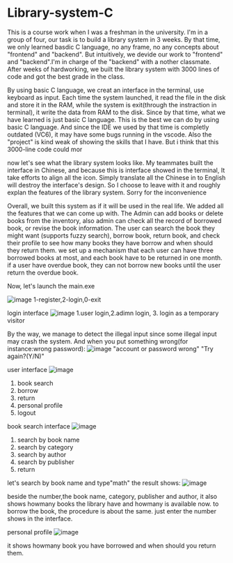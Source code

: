 # Library-system-C

This is a course work when I was a freshman in the university. I'm in a group of four, our task is to build a library system in 3 weeks. By that time, we only learned basdic C language, no any frame, no any concepts about "frontend" and "backend". But intuitively, we devide our work to "frontend" and "backend".I'm in charge of the "backend" with a nother classmate.  After weeks of hardworking, we built the library system with 3000 lines of code and got the best grade in the class.

By using basic C language, we creat an interface in the terminal, use keyboard as input. Each time the system launched, it read the file in the disk and store it in the RAM, while the system is exit(through the instraction in terminal), it write the data from RAM to the disk. Since by that time, what we have learned is just basic C language. This is the best we can do by using basic C language. And since the IDE we used by that time is completly outdated (VC6), it may have some bugs running in the vscode. Also the "project" is kind weak of showing the skills that I have. But i think that this 3000-line code could mor


now let's see what the library system looks like.
My teammates built the interface in Chinese, and because this is interface showed in the terminal, It take efforts to align all the icon. Simply translate all the Chinese in to English will destroy the interface's design. So I choose to leave with it and roughly explan the features of the library system. Sorry for the inconvenience

Overall, we built this system as if it will be used in the real life. We added all the features that we can come up with. 
The Admin can add books or delete books from the inventory, also admin can check all the record of borrowed book, or revise the book information.
The user can search the book they might want (supports fuzzy search), borrow book, return book, and check their profile to see how many books they have borrow and when should they return them. we set up a mechanism that each user can have three borrowed books at most, and each book have to be returned in one month. if a user have overdue book, they can not borrow new books until the user return the overdue book.


Now, let's launch the main.exe

![image](https://user-images.githubusercontent.com/86272490/211156682-24eddf9c-4631-472d-ad36-b021ac1e56c6.png)
1-register,2-login,0-exit


login interface
![image](https://user-images.githubusercontent.com/86272490/211156761-7e30c609-cad2-473c-8e0b-4c4e5605175d.png)
1.user login,2.adimn login, 3. login as a temporary visitor

By the way, we manage to detect the illegal input since some illegal input may crash the system. And when you put something wrong(for instance:wrong password):
![image](https://user-images.githubusercontent.com/86272490/211157145-b6ffa1b0-b313-4365-91e3-e21e2cf28cae.png)
"account or password wrong"
"Try again?(Y/N)"


user interface
![image](https://user-images.githubusercontent.com/86272490/211160267-9279137c-625f-4dfe-b79e-7a928cae2125.png)
1. book search
2. borrow
3. return
4. personal profile
0. logout
 
book search interface
![image](https://user-images.githubusercontent.com/86272490/211160367-6a056508-5f85-44b9-ac14-4574502e8d42.png)
1. search by book name 
2. search by category
3. search by author
4. search by publisher
0. return

let's search by book name and type"math"
the result shows:
![image](https://user-images.githubusercontent.com/86272490/211160513-2112cc51-d322-4612-a88e-45243a92abc1.png)

beside the number,the book name, category, publisher and author, it also shows howmany books the library have and howmany is available now.
to borrow the book, the procedure is about the same. just enter the number shows in the interface.


personal profile
![image](https://user-images.githubusercontent.com/86272490/211160674-3565de30-0567-41b9-b263-e85409e2d626.png)

it shows howmany book you have borrowed and when should you return them.






